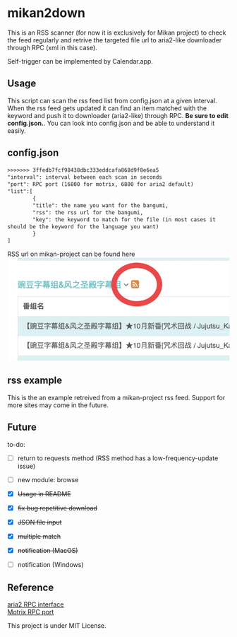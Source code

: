 # mikan2down

This is an RSS scanner (for now it is exclusively for Mikan project) to check the feed regularly and retrive the targeted file url to aria2-like downloader through RPC (xml in this case).

Self-trigger can be implemented by Calendar.app. 

Usage
-----

This script can scan the rss feed list from config.json at a given interval. When the rss feed gets updated it can find an item matched with the keyword and push it to downloader (aria2-like) through RPC. **Be sure to edit config.json.**. You can look into config.json and be able to understand it easily.

config.json
-----------
```
>>>>>>> 3ffedb7fcf98438dbc333eddcafa868d9f8e6ea5
"interval": interval between each scan in seconds  
"port": RPC port (16800 for motrix, 6800 for aria2 default)  
"list":[  
        {  
        "title": the name you want for the bangumi,  
        "rss": the rss url for the bangumi,  
        "key": the keyword to match for the file (in most cases it should be the keyword for the language you want)  
        }  
]  
```
RSS url on mikan-project can be found here  
![image](/img/rss.jpg)  

rss example
-----------

This is the an example retreived from a mikan-project rss feed. Support for more sites may come in the future.  

Future
------

to-do:  
  - [ ] return to requests method (RSS method has a low-frequency-update issue)    
  - [ ] new module: browse    
  - [x] ~~Usage in README~~    
  - [x] ~~fix bug repetitive download~~    
  - [x] ~~JSON file input~~  
  - [x] ~~multiple match~~  
  - [x] ~~notification (MacOS)~~
  - [ ] notification (Windows)



Reference
---------
  [aria2 RPC interface](http://aria2.github.io/manual/en/html/aria2c.html#rpc-interface)  
  [Motrix RPC port](https://github.com/agalwood/Motrix/wiki/Browser-Extensions)



This project is under MIT License.
